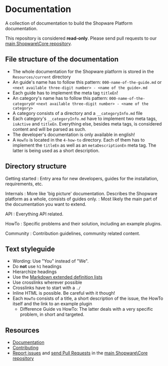 Documentation
=============

A collection of documentation to build the Shopware Platform documentation. 

This repository is considered **read-only**. Please send pull requests
to our [main Shopware\Core repository](https://github.com/shopware/platform).

File structure of the documentation
----------

- The whole documentation for the Shopware platform is stored in the `Resources/current` directory
- An guide's name has to follow this pattern: `000-name-of-the-guide.md` or `<next available three-digit number> - <name of the guide>.md`
- Each guide has to implement the meta tag `titleEn`!
- An category's name has to follow this pattern: `000-name-of-the-category`or `<next available three-digit number> - <name of the category>`
- A category consists of a directory and a `__categoryInfo.md` file
- Each category's `__categoryInfo.md` have to implement two meta tags, `isActive` and `titleEn`. Everything else, besides meta tags, is considered content and will be
parsed as such.
- The developer's documentation is only available in english!
- A `HowTo` is located in the `4-how-to` directory. Each of them has to implement the `titleEn` as well as an `metaDescriptionEn` meta tag. The latter is being used as a short description.

Directory structure
-------------------

Getting started
 : Entry area for new developers, guides for the installation, requirements, etc.
 
Internals
 : More like 'big picture' documentation. Describes the Shopware platform as a whole, consists of guides only.
 : Most likely the main part of the documentation you want to extend.
 
API
 : Everything API related.
 
HowTo
 : Specific problems and their solution, including an example plugins.
 
Community
 : Contribution guidelines, community related content.

Text styleguide
---------------

- Wording: Use "You" instead of "We".
- Do **not** use `h1` headings
- Hierarchize headings
- Use the [Markdown extended definition lists](https://www.markdownguide.org/extended-syntax/#definition-lists)
- Use crosslinks wherever possible
- Crosslinks have to start with a `./`
- Inline HTML is possible. Be careful with it though!
- Each `HowTo` consists of a title, a short description of the issue, the HowTo itself and the link to an example plugin
    - Difference Guide vs HowTo: The latter deals with a very specific problem, in short and targeted.

Resources
---------

  * [Documentation](https://developers.shopware.com)
  * [Contributing](https://developers.shopware.com/community/contributing-code/)
  * [Report issues](https://github.com/shopware/platform/issues) and
    [send Pull Requests](https://github.com/shopware/platform/pulls)
    in the [main Shopware\Core repository](https://github.com/shopware/platform)